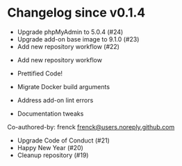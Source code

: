 # Changelog since v0.1.4
- Upgrade phpMyAdmin to 5.0.4 (#24) 
- Upgrade add-on base image to 9.1.0 (#23) 
- Add new repository workflow (#22)

* Add new repository workflow

* Prettified Code!

* Migrate Docker build arguments

* Address add-on lint errors

* Documentation tweaks

Co-authored-by: frenck <frenck@users.noreply.github.com> 
- Upgrade Code of Conduct (#21) 
- Happy New Year (#20) 
- Cleanup repository (#19) 
